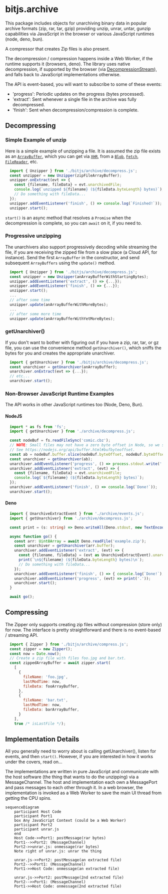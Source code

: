 # bitjs.archive

This package includes objects for unarchiving binary data in popular archive formats (zip, rar,
tar, gzip) providing unzip, unrar, untar, gunzip capabilities via JavaScript in the browser or
various JavaScript runtimes (node, deno, bun).

A compressor that creates Zip files is also present.

The decompression / compression happens inside a Web Worker, if the runtime supports it (browsers,
deno). The library uses native decompression, if supported by the browser
(via [DecompressionStream](https://developer.mozilla.org/en-US/docs/Web/API/DecompressionStream/DecompressionStream)),
and falls back to JavaScript implementations otherwise.

The API is event-based, you will want to subscribe to some of these events:
  * 'progress': Periodic updates on the progress (bytes processed).
  * 'extract': Sent whenever a single file in the archive was fully decompressed.
  * 'finish': Sent when decompression/compression is complete.

## Decompressing

### Simple Example of unzip

Here is a simple example of unzipping a file. It is assumed the zip file exists as an
[`ArrayBuffer`](https://developer.mozilla.org/en-US/docs/Web/JavaScript/Reference/Global_Objects/ArrayBuffer),
which you can get via
[`XHR`](https://developer.mozilla.org/en-US/docs/Web/API/XMLHttpRequest_API/Sending_and_Receiving_Binary_Data),
from a [`Blob`](https://developer.mozilla.org/en-US/docs/Web/API/Blob/arrayBuffer),
[`Fetch`](https://developer.mozilla.org/en-US/docs/Web/API/Response/arrayBuffer),
[`FileReader`](https://developer.mozilla.org/en-US/docs/Web/API/FileReader/readAsArrayBuffer),
etc.

```javascript
  import { Unzipper } from './bitjs/archive/decompress.js';
  const unzipper = new Unzipper(zipFileArrayBuffer);
  unzipper.onExtract(evt => {
    const {filename, fileData} = evt.unarchivedFile;
    console.log(`unzipped ${filename} (${fileData.byteLength} bytes)`);
    // Do something with fileData...
  });
  unzipper.addEventListener('finish', () => console.log(`Finished!`));
  unzipper.start();
```

`start()` is an async method that resolves a `Promise` when the decompression is complete, so you can
`await` on it, if you need to.

### Progressive unzipping

The unarchivers also support progressively decoding while streaming the file, if you are receiving
the zipped file from a slow place (a Cloud API, for instance). Send the first `ArrayBuffer` in the
constructor, and send subsequent `ArrayBuffers` using the `update()` method.

```javascript
  import { Unzipper } from './bitjs/archive/decompress.js';
  const unzipper = new Unzipper(anArrayBufferWithStartingBytes);
  unzipper.addEventListener('extract', () => {...});
  unzipper.addEventListener('finish', () => {...});
  unzipper.start();
  ...
  // after some time
  unzipper.update(anArrayBufferWithMoreBytes);
  ...
  // after some more time
  unzipper.update(anArrayBufferWithYetMoreBytes);
```

### getUnarchiver()

If you don't want to bother with figuring out if you have a zip, rar, tar, or gz file, you can use
the convenience method `getUnarchiver()`, which sniffs the bytes for you and creates the appropriate
unarchiver.

```javascript
  import { getUnarchiver } from './bitjs/archive/decompress.js';
  const unarchiver = getUnarchiver(anArrayBuffer);
  unarchiver.onExtract(evt => {...});
  // etc...
  unarchiver.start();
```

### Non-Browser JavaScript Runtime Examples

The API works in other JavaScript runtimes too (Node, Deno, Bun).

#### NodeJS

```javascript
  import * as fs from 'fs';
  import { getUnarchiver } from './archive/decompress.js';

  const nodeBuf = fs.readFileSync('comic.cbz');
  // NOTE: Small files may not have a zero byte offset in Node, so we slice().
  // See https://nodejs.org/api/buffer.html#bufbyteoffset.
  const ab = nodeBuf.buffer.slice(nodeBuf.byteOffset, nodeBuf.byteOffset + nodeBuf.length);
  const unarchiver = getUnarchiver(ab);
  unarchiver.addEventListener('progress', () => process.stdout.write('.'));
  unarchiver.addEventListener('extract', (evt) => {
    const {filename, fileData} = evt.unarchivedFile;
    console.log(`${filename} (${fileData.byteLength} bytes)`);
  });
  unarchiver.addEventListener('finish', () => console.log(`Done!`));
  unarchiver.start();
```

#### Deno

```typescript
  import { UnarchiveExtractEvent } from './archive/events.js';
  import { getUnarchiver} from './archive/decompress.js';

  const print = (s: string) => Deno.writeAll(Deno.stdout, new TextEncoder().encode(s));

  async function go() {
    const arr: Uint8Array = await Deno.readFile('example.zip');
    const unarchiver = getUnarchiver(arr.buffer);
    unarchiver.addEventListener('extract', (evt) => {
      const {filename, fileData} = (evt as UnarchiveExtractEvent).unarchivedFile;
      print(`\n${filename} (${fileData.byteLength} bytes)\n`);
      // Do something with fileData...
    });
    unarchiver.addEventListener('finish', () => { console.log(`Done!`); Deno.exit(); });
    unarchiver.addEventListener('progress', (evt) => print('.'));
    unarchiver.start();
  }

  await go();
```

## Compressing

The Zipper only supports creating zip files without compression (store only) for now. The interface
is pretty straightforward and there is no event-based / streaming API.

```javascript
  import { Zipper } from './bitjs/archive/compress.js';
  const zipper = new Zipper();
  const now = Date.now();
  // Create a zip file with files foo.jpg and bar.txt.
  const zippedArrayBuffer = await zipper.start(
    [
      {
        fileName: 'foo.jpg',
        lastModTime: now,
        fileData: fooArrayBuffer,
      },
      {
        fileName: 'bar.txt',
        lastModTime: now,
        fileData: barArrayBuffer,
      }
    ],
    true /* isLastFile */);
```

## Implementation Details

All you generally need to worry about is calling getUnarchiver(), listen for events, and then `start()`. However, if you are interested in how it works under the covers, read on...

The implementations are written in pure JavaScript and communicate with the host software (the thing that wants to do the unzipping) via a MessageChannel. The host and implementation each own a MessagePort and pass messages to each other through it. In a web browser, the implementation is invoked as a Web Worker to save the main UI thread from getting the CPU spins.

```mermaid
sequenceDiagram
    participant Host Code
    participant Port1
    box Any JavaScript Context (could be a Web Worker)
    participant Port2
    participant unrar.js
    end
    Host Code->>Port1: postMessage(rar bytes)
    Port1-->>Port2: (MessageChannel)
    Port2->>unrar.js: onmessage(rar bytes)
    Note right of unrar.js: unrar the thing

    unrar.js->>Port2: postMessage(an extracted file)
    Port2-->>Port1: (MessageChannel)
    Port1->>Host Code: onmessage(an extracted file)

    unrar.js->>Port2: postMessage(2nd extracted file)
    Port2-->>Port1: (MessageChannel)
    Port1->>Host Code: onmessage(2nd extracted file)
```
